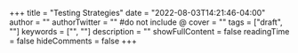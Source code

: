 +++
title = "Testing Strategies"
date = "2022-08-03T14:21:46-04:00"
author = ""
authorTwitter = "" #do not include @
cover = ""
tags = ["draft", ""]
keywords = ["", ""]
description = ""
showFullContent = false
readingTime = false
hideComments = false
+++
